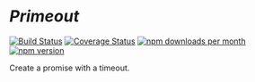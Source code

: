 # _Primeout_

[![Build Status](https://travis-ci.org/jpwilliams/primeout.svg)](https://travis-ci.org/jpwilliams/primeout) [![Coverage Status](https://coveralls.io/repos/github/jpwilliams/primeout/badge.svg)](https://coveralls.io/github/jpwilliams/primeout) [![npm downloads per month](https://img.shields.io/npm/dm/primeout.svg)](https://www.npmjs.com/package/primeout) [![npm version](https://img.shields.io/npm/v/primeout.svg)](https://www.npmjs.com/package/primeout)

Create a promise with a timeout.
